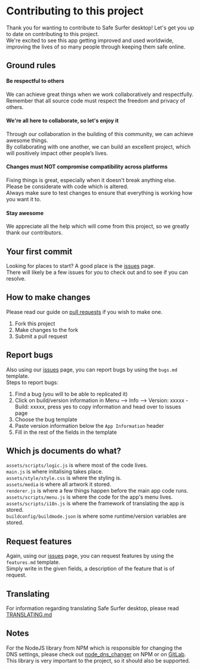 # Contributing to this project
Thank you for wanting to contribute to Safe Surfer desktop! Let's get you up to date on contributing to this project.  
We're excited to see this app getting improved and used worldwide, improving the lives of so many people through keeping them safe online.  

## Ground rules
#### Be respectful to others
We can achieve great things when we work collaboratively and respectfully.  
Remember that all source code must respect the freedom and privacy of others.  

#### We're all here to collaborate, so let's enjoy it
Through our collaboration in the building of this community, we can achieve awesome things.  
By collaborating with one another, we can build an excellent project, which will positively impact other people’s lives.  

#### Changes must NOT compromise compatibility across platforms
Fixing things is great, especially when it doesn't break anything else.  
Please be considerate with code which is altered.  
Always make sure to test changes to ensure that everything is working how you want it to.  

#### Stay awesome
We appreciate all the help which will come from this project, so we greatly thank our contributors.   

## Your first commit
Looking for places to start? A good place is the [issues](https://gitlab.com/safesurfer/SafeSurfer-Desktop/issues) page.  
There will likely be a few issues for you to check out and to see if you can resolve.  

## How to make changes
Please read our guide on [pull requests](PULLREQUESTCHECKLIST.md) if you wish to make one.  
1. Fork this project
2. Make changes to the fork
3. Submit a pull request

## Report bugs
Also using our [issues](https://gitlab.com/safesurfer/SafeSurfer-Desktop/issues/new) page, you can report bugs by using the `bugs.md` template.  
Steps to report bugs:  
1. Find a bug (you will to be able to replicated it)
2. Click on build/version information in Menu --> Info --> Version: xxxxx - Build: xxxxx, press yes to copy information and head over to issues page
3. Choose the bug template
4. Paste version information below the `App Information` header
5. Fill in the rest of the fields in the template

## Which js documents do what?
`assets/scripts/logic.js` is where most of the code lives.  
`main.js` is where initalising takes place.  
`assets/style/style.css` is where the styling is.  
`assets/media` is where all artwork it stored.  
`renderer.js` is where a few things happen before the main app code runs.  
`assets/scripts/menu.js` is where the code for the app's menu lives.  
`assets/scripts/i18n.js` is where the framework of translating the app is stored.  
`buildconfig/buildmode.json` is where some runtime/version variables are stored.  

## Request features
Again, using our [issues](https://gitlab.com/safesurfer/SafeSurfer-Desktop/issues/new) page, you can request features by using the `features.md` template.  
Simply write in the given fields, a description of the feature that is of request.  

## Translating
For information regarding translating Safe Surfer desktop, please read [TRANSLATING.md](TRANSLATING.md)  

## Notes
For the NodeJS library from NPM which is responsible for changing the DNS settings, please check out [node_dns_changer](https://www.npmjs.com/package/node_dns_changer) on NPM or on [GitLab](https://gitlab.com/BobyMCbobs/node_dns_changer).  
This library is very important to the project, so it should also be supported.  
